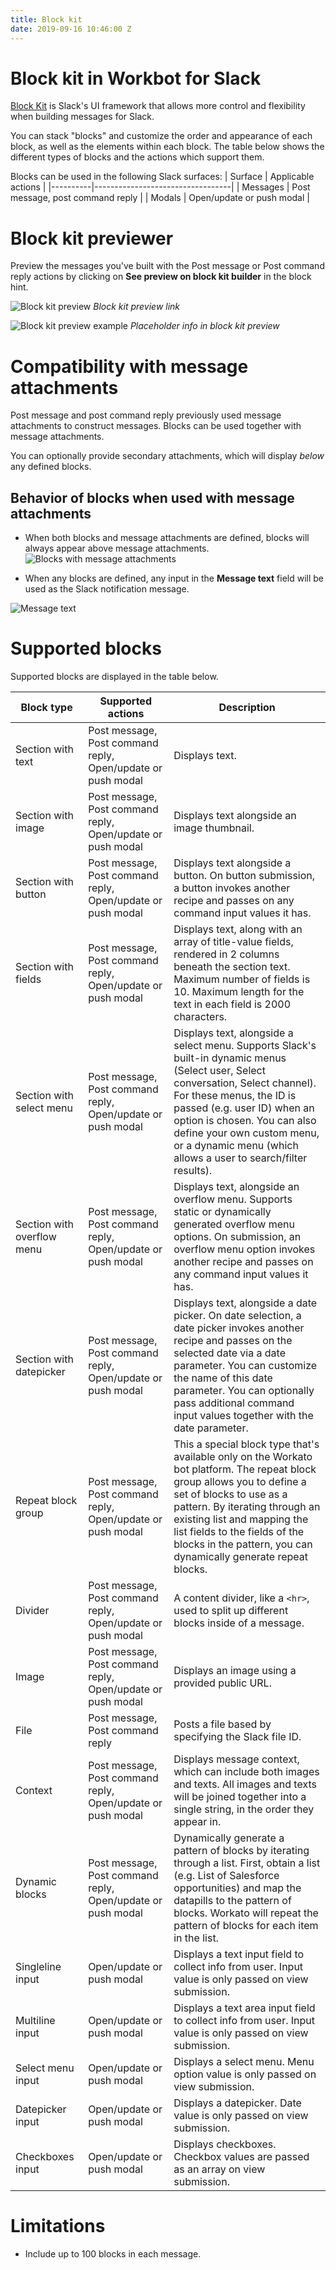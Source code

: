 ```yaml
---
title: Block kit
date: 2019-09-16 10:46:00 Z
---
```


# Block kit in Workbot for Slack

[Block Kit](https://api.slack.com/block-kit) is Slack's UI framework that allows more control and flexibility when building messages for Slack.

You can stack "blocks" and customize the order and appearance of each block, as well as the elements within each block. The table below shows the different types of blocks and the actions which support them.

Blocks can be used in the following Slack surfaces:
| Surface  | Applicable actions               |
|----------|----------------------------------|
| Messages | Post message, post command reply |
| Modals   | Open/update or push modal    |

# Block kit previewer
Preview the messages you've built with the Post message or Post command reply actions by clicking on **See preview on block kit builder** in the block hint.

![Block kit preview](~@img/workbot/workbot-blockkit/block-kit-preview.png)
*Block kit preview link*

![Block kit preview example](~@img/workbot/workbot-blockkit/block-kit-preview-example.png)
*Placeholder info in block kit preview*

# Compatibility with message attachments
Post message and post command reply previously used message attachments to construct messages. Blocks can be used together with message attachments.

You can optionally provide secondary attachments, which will display *below* any defined blocks.

## Behavior of blocks when used with message attachments
- When both blocks and message attachments are defined, blocks will always appear above message attachments.
![Blocks with message attachments](~@img/workbot/workbot-blockkit/blocks-with-message-attachments.png)

- When any blocks are defined, any input in the **Message text** field will be used as the Slack notification message.

![Message text](~@img/workbot/workbot-blockkit/message-text.png)

# Supported blocks
Supported blocks are displayed in the table below.

| Block type | Supported actions | Description |
|----------------------------|-----------------------------------------------------------------|------------------------------------------------------------------------------------------------------------------------------------------------------------------------------------------------------------------------------------------------------------------------------------------------------------------------------|
| Section with text | Post message, Post command reply, Open/update or push modal | Displays text. |
| Section with image | Post message, Post command reply, Open/update or push modal | Displays text alongside an image thumbnail. |
| Section with button | Post message, Post command reply, Open/update or push modal | Displays text alongside a button. On button submission, a button invokes another recipe and passes on any command input values it has. |
| Section with fields | Post message, Post command reply, Open/update or push modal | Displays text, along with an array of title-value fields, rendered in 2 columns beneath the section text. Maximum number of fields is 10. Maximum length for the text in each field is 2000 characters. |
| Section with select menu | Post message, Post command reply, Open/update or push modal | Displays text, alongside a select menu. Supports Slack's built-in dynamic menus (Select user, Select conversation, Select channel). For these menus, the ID is passed (e.g. user ID) when an option is chosen.   You can also define your own custom menu, or a dynamic menu (which allows a user to search/filter results). |
| Section with overflow menu | Post message, Post command reply, Open/update or push modal | Displays text, alongside an overflow menu. Supports static or dynamically generated overflow menu options. On submission, an overflow menu option invokes another recipe and passes on any command input values it has. |
| Section with datepicker | Post message, Post command reply, Open/update or push modal | Displays text, alongside a date picker. On date selection, a date picker invokes another recipe and passes on the selected date via a date parameter. You can customize the name of this date parameter. You can optionally pass additional command input values together with the date parameter. |
| Repeat block group | Post message, Post command reply, Open/update or push modal| This a special block type that's available only on the Workato bot platform. The repeat block group allows you to define a set of blocks to use as a pattern. By iterating through an existing list and mapping the list fields to the fields of the blocks in the pattern, you can dynamically generate repeat blocks. |
| Divider | Post message, Post command reply, Open/update or push modal | A content divider, like a `<hr>`, used to split up different blocks inside of a message. |
| Image | Post message, Post command reply, Open/update or push modal | Displays an image using a provided public URL. |
| File | Post message, Post command reply | Posts a file based by specifying the Slack file ID. |
| Context | Post message, Post command reply, Open/update or push modal | Displays message context, which can include both images and texts. All images and texts will be joined together into a single string, in the order they appear in. |
| Dynamic blocks | Post message, Post command reply, Open/update or push modal | Dynamically generate a pattern of blocks by iterating through a list. First, obtain a list (e.g. List of Salesforce opportunities) and map the datapills to the pattern of blocks. Workato will repeat the pattern of blocks for each item in the list.                                                                      |
| Singleline input | Open/update or push modal | Displays a text input field to collect info from user. Input value is only passed on view submission. |
| Multiline input | Open/update or push modal | Displays a text area input field to collect info from user. Input value is only passed on view submission. |
| Select menu input | Open/update or push modal | Displays a select menu. Menu option value is only passed on view submission. |
| Datepicker input |  Open/update or push modal | Displays a datepicker. Date value is only passed on view submission. |
| Checkboxes input | Open/update or push modal | Displays checkboxes. Checkbox values are passed as an array on view submission. |

# Limitations
- Include up to 100 blocks in each message.
